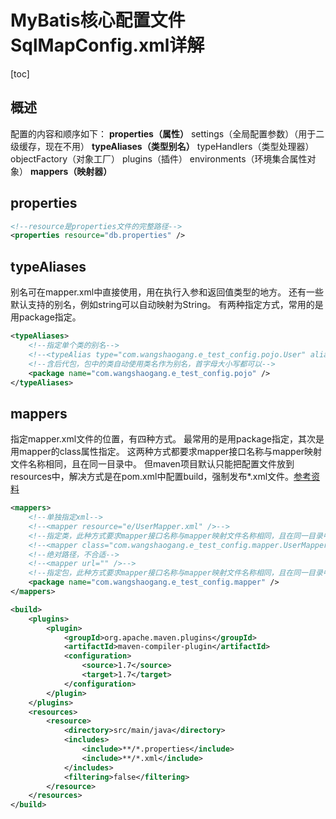 # MyBatis核心配置文件SqlMapConfig.xml详解
[toc]

## 概述
配置的内容和顺序如下：
**properties（属性）**
settings（全局配置参数）（用于二级缓存，现在不用）
**typeAliases（类型别名）**
typeHandlers（类型处理器）
objectFactory（对象工厂）
plugins（插件）
environments（环境集合属性对象）
**mappers（映射器）**


## properties
```xml
<!--resource是properties文件的完整路径-->
<properties resource="db.properties" />
```

## typeAliases
别名可在mapper.xml中直接使用，用在执行入参和返回值类型的地方。
还有一些默认支持的别名，例如string可以自动映射为String。
有两种指定方式，常用的是用package指定。
```xml
<typeAliases>
	<!--指定单个类的别名-->
	<!--<typeAlias type="com.wangshaogang.e_test_config.pojo.User" alias="User" />-->
	<!--含后代包，包中的类自动使用类名作为别名，首字母大小写都可以-->
	<package name="com.wangshaogang.e_test_config.pojo" />
</typeAliases>
```
## mappers
指定mapper.xml文件的位置，有四种方式。
最常用的是用package指定，其次是用mapper的class属性指定。
这两种方式都要求mapper接口名称与mapper映射文件名称相同，且在同一目录中。
但maven项目默认只能把配置文件放到resources中，解决方式是在pom.xml中配置build，强制发布*.xml文件。[参考资料](https://blog.csdn.net/sakura_mio/article/details/66979776)
```xml
<mappers>
	<!--单独指定xml-->
	<!--<mapper resource="e/UserMapper.xml" />-->
	<!--指定类，此种方式要求mapper接口名称与mapper映射文件名称相同，且在同一目录中-->
	<!--<mapper class="com.wangshaogang.e_test_config.mapper.UserMapper" />-->
	<!--绝对路径，不合适-->
	<!--<mapper url="" />-->
	<!--指定包，此种方式要求mapper接口名称与mapper映射文件名称相同，且在同一目录中-->
	<package name="com.wangshaogang.e_test_config.mapper" />
</mappers>
```
```xml
<build>
	<plugins>
		<plugin>
			<groupId>org.apache.maven.plugins</groupId>
			<artifactId>maven-compiler-plugin</artifactId>
			<configuration>
				<source>1.7</source>
				<target>1.7</target>
			</configuration>
		</plugin>
	</plugins>
	<resources>
		<resource>
			<directory>src/main/java</directory>
			<includes>
				<include>**/*.properties</include>
				<include>**/*.xml</include>
			</includes>
			<filtering>false</filtering>
		</resource>
	</resources>
</build>
```